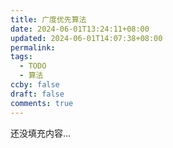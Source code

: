 ```yaml
---
title: 广度优先算法
date: 2024-06-01T13:24:11+08:00
updated: 2024-06-01T14:07:38+08:00
permalink: 
tags:
  - TODO
  - 算法
ccby: false
draft: false
comments: true
---
```


还没填充内容...